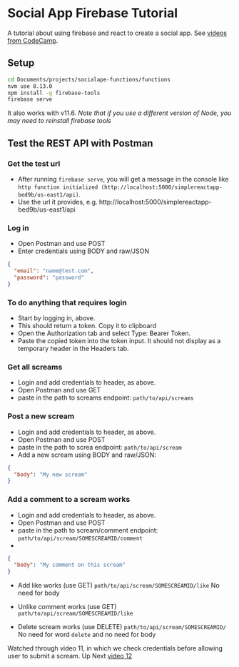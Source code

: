 # Social App Firebase Tutorial

A tutorial about using firebase and react to create a social app. See [videos from CodeCamp](https://www.youtube.com/watch?v=-vo7cu0xP4I&list=PLMhAeHCz8S38ryyeMiBPPUnFAiWnoPvWP&index=2).

## Setup

```sh
cd Documents/projects/socialape-functions/functions
nvm use 8.13.0
npm install -g firebase-tools
firebase serve
```
It also works with v11.6.
_Note that if you use a different version of Node, you may need to reinstall firebase tools_

## Test the REST API with Postman

### Get the test url
- After running `firebase serve`, you will get a message in the console like `http function initialized (http://localhost:5000/simplereactapp-bed9b/us-east1/api)`.
- Use the url it provides, e.g. http://localhost:5000/simplereactapp-bed9b/us-east1/api

### Log in
- Open Postman and use POST
- Enter credentials using BODY and raw/JSON
```json
{
  "email": "name@test.com",
  "password": "password"
}
```

### To do anything that requires login
- Start by logging in, above.
- This should return a token. Copy it to clipboard
- Open the Authorization tab and select Type: Bearer Token.
- Paste the copied token into the token input. It should not display as a temporary header in the Headers tab.

### Get all screams
- Login and add credentials to header, as above.
- Open Postman and use GET
- paste in the path to screams endpoint: `path/to/api/screams`

### Post a new scream
- Login and add credentials to header, as above.
- Open Postman and use POST
- paste in the path to screa endpoint: `path/to/api/scream`
- Add a new scream using BODY and raw/JSON:
```json
{
  "body": "My new scream"
}
```

### Add a comment to a scream works
- Login and add credentials to header, as above.
- Open Postman and use POST
- paste in the path to scream/comment endpoint: `path/to/api/scream/SOMESCREAMID/comment`
-

```json
{
  "body": "My comment on this scream"
}
```

- Add like works (use GET)
  `path/to/api/scream/SOMESCREAMID/like`
  No need for body

- Unlike comment works (use GET)
  `path/to/api/scream/SOMESCREAMID/like`

- Delete scream works (use DELETE)
  `path/to/api/scream/SOMESCREAMID/`
  No need for word `delete` and no need for body

Watched through video 11, in which we check credentials before allowing user to submit a scream.
Up Next [video 12](https://www.youtube.com/watch?v=uu43m1SpbTA&list=PLMhAeHCz8S38ryyeMiBPPUnFAiWnoPvWP&index=12)
